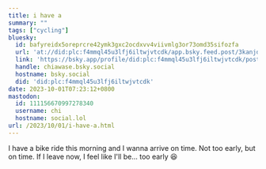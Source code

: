 ```yaml
---
title: i have a
summary: ""
tags: ["cycling"]
bluesky:
  id: bafyreidx5oreprcre42ymk3gxc2ocdxvv4viivmlg3or73omd35sifozfa
  url: 'at://did:plc:f4mmql45u3lfj6iltwjvtcdk/app.bsky.feed.post/3kanjdpsc7n22'
  link: 'https://bsky.app/profile/did:plc:f4mmql45u3lfj6iltwjvtcdk/post/3kanjdpsc7n22'
  handle: chiawase.bsky.social
  hostname: bsky.social
  did: 'did:plc:f4mmql45u3lfj6iltwjvtcdk'
date: 2023-10-01T07:23:12+0800
mastodon:
  id: 111156670997278340
  username: chi
  hostname: social.lol
url: /2023/10/01/i-have-a.html
---
```


I have a bike ride this morning and I wanna arrive on time. Not too early, but on time. If I leave now, I feel like I'll be... too early 😆
